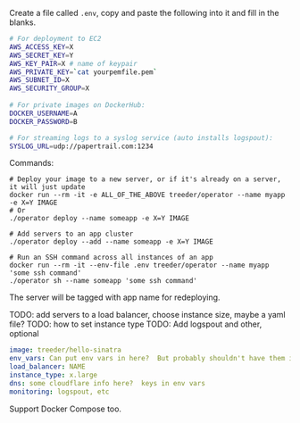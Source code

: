 

Create a file called `.env`, copy and paste the following into it and fill in the blanks. 

```sh
# For deployment to EC2
AWS_ACCESS_KEY=X
AWS_SECRET_KEY=Y
AWS_KEY_PAIR=X # name of keypair
AWS_PRIVATE_KEY=`cat yourpemfile.pem`
AWS_SUBNET_ID=X
AWS_SECURITY_GROUP=X
        
# For private images on DockerHub:
DOCKER_USERNAME=A
DOCKER_PASSWORD=B

# For streaming logs to a syslog service (auto installs logspout):
SYSLOG_URL=udp://papertrail.com:1234
```

Commands:

```
# Deploy your image to a new server, or if it's already on a server, it will just update
docker run --rm -it -e ALL_OF_THE_ABOVE treeder/operator --name myapp -e X=Y IMAGE
# Or
./operator deploy --name someapp -e X=Y IMAGE

# Add servers to an app cluster
./operator deploy --add --name someapp -e X=Y IMAGE

# Run an SSH command across all instances of an app
docker run --rm -it --env-file .env treeder/operator --name myapp 'some ssh command'
./operator sh --name someapp 'some ssh command' 
```

The server will be tagged with app name for redeploying. 

TODO: add servers to a load balancer, choose instance size, maybe a yaml file?
TODO: how to set instance type
TODO: Add logspout and other, optional

```yml
image: treeder/hello-sinatra
env_vars: Can put env vars in here?  But probably shouldn't have them in source control anyways
load_balancer: NAME
instance_type: x.large
dns: some cloudflare info here?  keys in env vars
monitoring: logspout, etc
```

Support Docker Compose too. 
